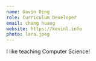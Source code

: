 ```yaml
---
name: Gavin Ding
role: Curriculum Developer
email: chang huang
website: https://kevinl.info
photo: lara.jpeg
---
```


I like teaching Computer Science!
